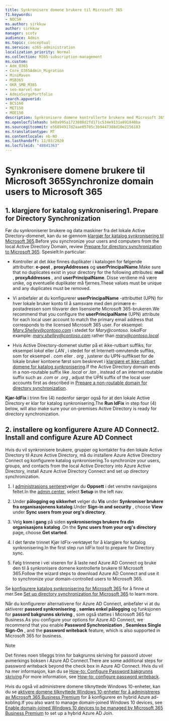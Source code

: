 ```yaml
---
title: Synkronisere domene brukere til Microsoft 365
f1.keywords:
- NOCSH
ms.author: sirkkuw
author: sirkkuw
manager: scotv
audience: Admin
ms.topic: conceptual
ms.service: o365-administration
localization_priority: Normal
ms.collection: M365-subscription-management
ms.custom:
- Adm_O365
- Core_O365Admin_Migration
- MiniMaven
- MSB365
- OKR_SMB_M365
- seo-marvel-mar
- AdminSurgePortfolio
search.appverid:
- BCS160
- MET150
- MOE150
description: Synkronisere domene kontrollerte brukere med Microsoft 365 for bedrifter.
ms.openlocfilehash: b40a995a1723808d2fd171c534e9131a891840ba
ms.sourcegitcommit: e56894917d2aae05705c3b9447388d10e2156183
ms.translationtype: MT
ms.contentlocale: nb-NO
ms.lasthandoff: 11/03/2020
ms.locfileid: "48841363"
---
```

# <a name="synchronize-domain-users-to-microsoft-365"></a><span data-ttu-id="ae5e4-103">Synkronisere domene brukere til Microsoft 365</span><span class="sxs-lookup"><span data-stu-id="ae5e4-103">Synchronize domain users to Microsoft 365</span></span>

## <a name="1-prepare-for-directory-synchronization"></a><span data-ttu-id="ae5e4-104">1. klargjøre for katalog synkronisering</span><span class="sxs-lookup"><span data-stu-id="ae5e4-104">1. Prepare for Directory Synchronization</span></span> 

<span data-ttu-id="ae5e4-105">Før du synkroniserer brukere og data maskiner fra det lokale Active Directory-domenet, kan du se gjennom [klargjør for katalog synkronisering til Microsoft 365](https://docs.microsoft.com/microsoft-365/enterprise/prepare-for-directory-synchronization).</span><span class="sxs-lookup"><span data-stu-id="ae5e4-105">Before you synchronize your users and computers from the local Active Directory Domain, review [Prepare for directory synchronization to Microsoft 365](https://docs.microsoft.com/microsoft-365/enterprise/prepare-for-directory-synchronization).</span></span> <span data-ttu-id="ae5e4-106">Spesielt:</span><span class="sxs-lookup"><span data-stu-id="ae5e4-106">In particular:</span></span>

   - <span data-ttu-id="ae5e4-107">Kontroller at det ikke finnes duplikater i katalogen for følgende attributter: **e-post** , **proxyAddresses** og **userPrincipalName**.</span><span class="sxs-lookup"><span data-stu-id="ae5e4-107">Make sure that no duplicates exist in your directory for the following attributes: **mail** , **proxyAddresses** , and **userPrincipalName**.</span></span> <span data-ttu-id="ae5e4-108">Disse verdiene må være unike, og eventuelle duplikater må fjernes.</span><span class="sxs-lookup"><span data-stu-id="ae5e4-108">These values must be unique and any duplicates must be removed.</span></span>
   
   - <span data-ttu-id="ae5e4-109">Vi anbefaler at du konfigurerer **userPrincipalName** -attributtet (UPN) for hver lokale bruker konto til å samsvare med den primære e-postadressen som tilsvarer den lisensierte Microsoft 365-brukeren.</span><span class="sxs-lookup"><span data-stu-id="ae5e4-109">We recommend that you configure the **userPrincipalName** (UPN) attribute for each local user account to match the primary email address that corresponds to the licensed Microsoft 365 user.</span></span> <span data-ttu-id="ae5e4-110">For eksempel: *Mary.Shelley@contoso.com* i stedet for *Mary@contoso. lokal*</span><span class="sxs-lookup"><span data-stu-id="ae5e4-110">For example: *mary.shelley@contoso.com* rather than *mary@contoso.local*</span></span>
   
   - <span data-ttu-id="ae5e4-111">Hvis Active Directory-domenet slutter på et ikke-rutbart suffiks, for eksempel *lokal* eller *LAN* , i stedet for et Internett-omrutende suffiks, som for eksempel *. com* eller *. org* , justerer du UPN-suffikset for de lokale bruker kontoene først som beskrevet i [klargjøre et ikke-rutbart domene for katalog synkronisering](https://docs.microsoft.com/microsoft-365/enterprise/prepare-a-non-routable-domain-for-directory-synchronization).</span><span class="sxs-lookup"><span data-stu-id="ae5e4-111">If the Active Directory domain ends in a non-routable suffix like *.local* or *.lan* , instead of an internet routable suffix such as *.com* or *.org* , adjust the UPN suffix of the local user accounts first as described in [Prepare a non-routable domain for directory synchronization](https://docs.microsoft.com/microsoft-365/enterprise/prepare-a-non-routable-domain-for-directory-synchronization).</span></span> 

<span data-ttu-id="ae5e4-112">**Kjør-IdFix** i trinn fire (4) nedenfor sørger også for at den lokale Active Directory er klar for katalog synkronisering.</span><span class="sxs-lookup"><span data-stu-id="ae5e4-112">The **Run IdFix** in step four (4) below, will also make sure your on-premises Active Directory is ready for directory synchronization.</span></span>

## <a name="2-install-and-configure-azure-ad-connect"></a><span data-ttu-id="ae5e4-113">2. installere og konfigurere Azure AD Connect</span><span class="sxs-lookup"><span data-stu-id="ae5e4-113">2. Install and configure Azure AD Connect</span></span>

<span data-ttu-id="ae5e4-114">Hvis du vil synkronisere brukere, grupper og kontakter fra den lokale Active Directory til Azure Active Directory, må du installere Azure Active Directory Connect og konfigurere katalog synkronisering.</span><span class="sxs-lookup"><span data-stu-id="ae5e4-114">To synchronize your users, groups, and contacts from the local Active Directory into Azure Active Directory, install Azure Active Directory Connect and set up directory synchronization.</span></span> 

 1. <span data-ttu-id="ae5e4-115">I [administrasjons senteret](https://go.microsoft.com/fwlink/p/?linkid=2024339)velger du **Oppsett** i det venstre navigasjons feltet.</span><span class="sxs-lookup"><span data-stu-id="ae5e4-115">In the [admin center](https://go.microsoft.com/fwlink/p/?linkid=2024339), select **Setup** in the left nav.</span></span>

 2. <span data-ttu-id="ae5e4-116">Under **pålogging og sikkerhet** velger du **Vis**  under **Synkroniser brukere fra organisasjonens katalog**.</span><span class="sxs-lookup"><span data-stu-id="ae5e4-116">Under **Sign-in and security** , choose **View**  under **Sync users from your org's directory**.</span></span>

 3. <span data-ttu-id="ae5e4-117">Velg **kom i gang** på siden **synkroniserings brukere fra din organisasjons katalog** .</span><span class="sxs-lookup"><span data-stu-id="ae5e4-117">On the **Sync users from your org's directory** page, choose **Get started**.</span></span>

 4. <span data-ttu-id="ae5e4-118">I det første trinnet Kjør IdFix-verktøyet for å klargjøre for katalog synkronisering.</span><span class="sxs-lookup"><span data-stu-id="ae5e4-118">In the first step  run IdFix tool to prepare for Directory sync.</span></span>

 5. <span data-ttu-id="ae5e4-119">Følg trinnene i vei viseren for å laste ned Azure AD Connect og bruke den til å synkronisere domene kontrollerte brukere til Microsoft 365.</span><span class="sxs-lookup"><span data-stu-id="ae5e4-119">Follow the wizard steps to download Azure AD Connect and use it to synchronize your domain-controlled users to Microsoft 365.</span></span>


<span data-ttu-id="ae5e4-120">Se [konfigurere katalog synkronisering for Microsoft 365](https://docs.microsoft.com/microsoft-365/enterprise/set-up-directory-synchronization) for å finne ut mer.</span><span class="sxs-lookup"><span data-stu-id="ae5e4-120">See [Set up directory synchronization for Microsoft 365](https://docs.microsoft.com/microsoft-365/enterprise/set-up-directory-synchronization) to learn more.</span></span>

<span data-ttu-id="ae5e4-121">Når du konfigurerer alternativene for Azure AD Connect, anbefaler vi at du aktiverer **passord synkronisering** , **sømløs enkel pålogging** og funksjonen for **passord bakgrunns skriving** , som også støttes i Microsoft 365 for Business.</span><span class="sxs-lookup"><span data-stu-id="ae5e4-121">As you configure your options for Azure AD Connect, we recommend that you enable **Password Synchronization** , **Seamless Single Sign-On** , and the **password writeback** feature, which is also supported in Microsoft 365 for business.</span></span>

> [!NOTE]
> <span data-ttu-id="ae5e4-122">Det finnes noen tilleggs trinn for bakgrunns skriving for passord utover avmerkings boksen i Azure AD Connect.</span><span class="sxs-lookup"><span data-stu-id="ae5e4-122">There are some additional steps for password writeback beyond the check box in Azure AD Connect.</span></span> <span data-ttu-id="ae5e4-123">Hvis du vil ha mer informasjon, kan du se [How-to: Configure Password bakgrunns skriving](https://docs.microsoft.com/azure/active-directory/authentication/howto-sspr-writeback).</span><span class="sxs-lookup"><span data-stu-id="ae5e4-123">For more information, see [How-to: configure password writeback](https://docs.microsoft.com/azure/active-directory/authentication/howto-sspr-writeback).</span></span> 

<span data-ttu-id="ae5e4-124">Hvis du også vil administrere domene tilknyttede Windows 10-enheter, kan du se [aktivere domene tilknyttede Windows 10-enheter for å administreres av Microsoft 365 Business Premium](manage-windows-devices.md) for å konfigurere en hybrid Azure ad-kobling.</span><span class="sxs-lookup"><span data-stu-id="ae5e4-124">If you also want to manage domain-joined Windows 10 devices, see [Enable domain-joined Windows 10 devices to be managed by Microsoft 365 Business Premium](manage-windows-devices.md) to set up a hybrid Azure AD Join.</span></span> 